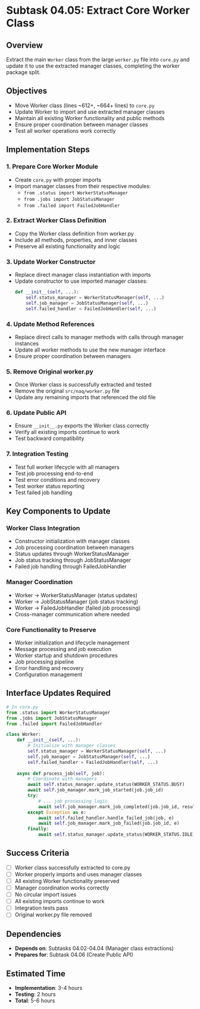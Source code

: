 # Subtask 04.05: Extract Core Worker Class

## Overview
Extract the main `Worker` class from the large `worker.py` file into `core.py` and update it to use the extracted manager classes, completing the worker package split.

## Objectives
- Move Worker class (lines ~612+, ~664+ lines) to `core.py`
- Update Worker to import and use extracted manager classes
- Maintain all existing Worker functionality and public methods
- Ensure proper coordination between manager classes
- Test all worker operations work correctly

## Implementation Steps

### 1. Prepare Core Worker Module
- Create `core.py` with proper imports
- Import manager classes from their respective modules:
  - `from .status import WorkerStatusManager`
  - `from .jobs import JobStatusManager`
  - `from .failed import FailedJobHandler`

### 2. Extract Worker Class Definition
- Copy the Worker class definition from worker.py
- Include all methods, properties, and inner classes
- Preserve all existing functionality and logic

### 3. Update Worker Constructor
- Replace direct manager class instantiation with imports
- Update constructor to use imported manager classes:
  ```python
  def __init__(self, ...):
      self.status_manager = WorkerStatusManager(self, ...)
      self.job_manager = JobStatusManager(self, ...)
      self.failed_handler = FailedJobHandler(self, ...)
  ```

### 4. Update Method References
- Replace direct calls to manager methods with calls through manager instances
- Update all worker methods to use the new manager interface
- Ensure proper coordination between managers

### 5. Remove Original worker.py
- Once Worker class is successfully extracted and tested
- Remove the original `src/naq/worker.py` file
- Update any remaining imports that referenced the old file

### 6. Update Public API
- Ensure `__init__.py` exports the Worker class correctly
- Verify all existing imports continue to work
- Test backward compatibility

### 7. Integration Testing
- Test full worker lifecycle with all managers
- Test job processing end-to-end
- Test error conditions and recovery
- Test worker status reporting
- Test failed job handling

## Key Components to Update

### Worker Class Integration
- Constructor initialization with manager classes
- Job processing coordination between managers
- Status updates through WorkerStatusManager
- Job status tracking through JobStatusManager
- Failed job handling through FailedJobHandler

### Manager Coordination
- Worker → WorkerStatusManager (status updates)
- Worker → JobStatusManager (job status tracking)
- Worker → FailedJobHandler (failed job processing)
- Cross-manager communication where needed

### Core Functionality to Preserve
- Worker initialization and lifecycle management
- Message processing and job execution
- Worker startup and shutdown procedures
- Job processing pipeline
- Error handling and recovery
- Configuration management

## Interface Updates Required
```python
# In core.py
from .status import WorkerStatusManager
from .jobs import JobStatusManager
from .failed import FailedJobHandler

class Worker:
    def __init__(self, ...):
        # Initialize with manager classes
        self.status_manager = WorkerStatusManager(self, ...)
        self.job_manager = JobStatusManager(self, ...)
        self.failed_handler = FailedJobHandler(self, ...)
        
    async def process_job(self, job):
        # Coordinate with managers
        await self.status_manager.update_status(WORKER_STATUS.BUSY)
        await self.job_manager.mark_job_started(job.job_id)
        try:
            # ... job processing logic
            await self.job_manager.mark_job_completed(job.job_id, result)
        except Exception as e:
            await self.failed_handler.handle_failed_job(job, e)
            await self.job_manager.mark_job_failed(job.job_id, e)
        finally:
            await self.status_manager.update_status(WORKER_STATUS.IDLE)
```

## Success Criteria
- [ ] Worker class successfully extracted to core.py
- [ ] Worker properly imports and uses manager classes
- [ ] All existing Worker functionality preserved
- [ ] Manager coordination works correctly
- [ ] No circular import issues
- [ ] All existing imports continue to work
- [ ] Integration tests pass
- [ ] Original worker.py file removed

## Dependencies
- **Depends on**: Subtasks 04.02-04.04 (Manager class extractions)
- **Prepares for**: Subtask 04.06 (Create Public API)

## Estimated Time
- **Implementation**: 3-4 hours
- **Testing**: 2 hours
- **Total**: 5-6 hours